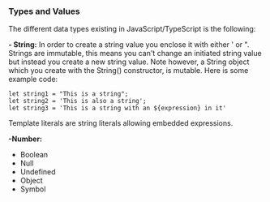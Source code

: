### Types and Values
The different data types existing in JavaScript/TypeScript is the following:

**- String:**
In order to create a string value you enclose it with either ' or ". Strings are immutable, this means you can't change an initiated string value but instead you create a new string value. Note however, a String object which you create with the String() constructor, is mutable. Here is some example code:
```
let string1 = "This is a string";
let string2 = 'This is also a string';
let string3 = 'This is a string with an ${expression} in it'
```


Template literals are string literals allowing embedded expressions.

**-Number:**


* Boolean
* Null
* Undefined
* Object
* Symbol
